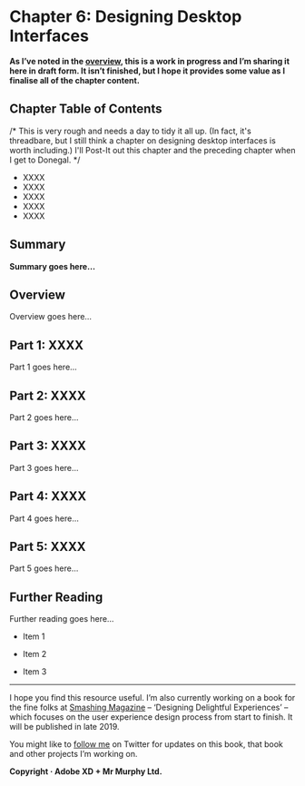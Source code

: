 Chapter 6: Designing Desktop Interfaces
=======================================

**As I’ve noted in the [overview](https://github.com/fehler/building-beautiful-uis/blob/master/00-Overview.md), this is a work in progress and I’m sharing it here in draft form. It isn’t finished, but I hope it provides some value as I finalise all of the chapter content.**



Chapter Table of Contents
-------------------------

/* This is very rough and needs a day to tidy it all up. (In fact, it's threadbare, but I still think a chapter on designing desktop interfaces is worth including.) I'll Post-It out this chapter and the preceding chapter when I get to Donegal. */

+ XXXX
+ XXXX
+ XXXX
+ XXXX
+ XXXX

<!--

Sections to consider:

+ Responsive Web Design? (Too much?)
+ What else?

-->


Summary
-------

**Summary goes here…**



Overview
--------

Overview goes here…



Part 1: XXXX
--------------------------

Part 1 goes here…



Part 2: XXXX
--------------------------

Part 2 goes here…



Part 3: XXXX
--------------------------

Part 3 goes here…



Part 4: XXXX
--------------------------

Part 4 goes here…



Part 5: XXXX
--------------------------

Part 5 goes here…



Further Reading
---------------

Further reading goes here…

+ Item 1

+ Item 2

+ Item 3


---


I hope you find this resource useful. I’m also currently working on a book for the fine folks at [Smashing Magazine](https://www.smashingmagazine.com) – ‘Designing Delightful Experiences’ – which focuses on the user experience design process from start to finish. It will be published in late 2019.

You might like to [follow me](https://www.twitter.com/fehler) on Twitter for updates on this book, that book and other projects I’m working on.

**Copyright · Adobe XD + Mr Murphy Ltd.**
